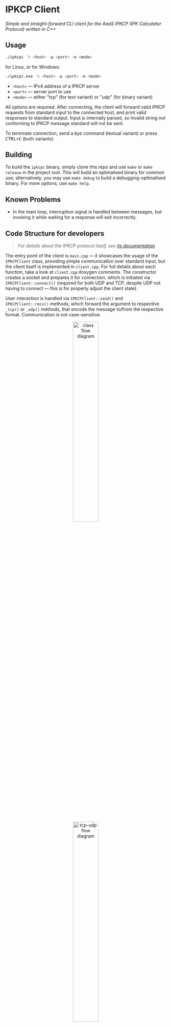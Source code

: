 # IPKCP Client #

*Simple and straight–forward CLI client for the AaaS IPKCP (IPK Calculator Protocol) written in C++*

## Usage ##

```bash
./ipkcpc -h <host> -p <port> -m <mode>
```

for Linux, or for Windows:

```bash
./ipkcpc.exe -h <host> -p <port> -m <mode>
```

- `<host>` — IPv4 address of a IPKCP server
- `<port>` — server port to use
- `<mode>` — either "tcp" (for text variant) or "udp" (for binary variant)

All options are required. After connecting, the client will forward valid IPKCP requests from standard input to the connected host, and print valid responses to standard output.
Input is internally parsed, so invalid string not conforming to IPKCP message standard will not be sent.

To terminate connection, send a *bye* command (textual variant) or press <kbd>CTRL+C</kbd> (both variants)

## Building ##

To build the `ipkcpc` binary, simply clone this repo and use `make` or `make release` in the project root. This will build an optimalised binary for common use; alternatively, you may use `make debug` to build a debugging-optimalised binary. For more options, use `make help`.

## Known Problems ##

- In the main loop, interruption signal is handled between messages, but invoking it while waiting for a response will exit incorrectly.

## Code Structure for developers ##

> *For details about the IPKCP protocol itself, see [its documentation](https://git.fit.vutbr.cz/NESFIT/IPK-Projekty/src/branch/master/Project%201/Protocol.md#ipk-calculator-protocol)*

The entry point of the client is `main.cpp` — it showcases the usage of the `IPKCPClient` class, providing simple communication over standard input, but the client itself is implemented in `client.cpp`. For full details about each function, take a look at `client.cpp` doxygen comments. The constructor creates a socket and prepares it for connection, which is initiated via `IPKCPClient::connect()` (required for both UDP and TCP, despite UDP not having to connect — this is for properly adjust the client state).

User interaction is handled via `IPKCPClient::send()` and `IPKCPClient::recv()` methods, which forward the argument to respective `_tcp()` or `_udp()` methods, that encode the message to/from the respective format. Communication is not case–sensitive.

<div align="center" width="100%">
  <img src="https://user-images.githubusercontent.com/84882649/221854586-6d0bb559-eff7-4031-8cfb-ad635d55d89b.png" alt="class flow diagram" width="40%" />
  <br />
  <img src="https://user-images.githubusercontent.com/84882649/221855309-7667150c-d851-4c26-8cc8-03857cb5284c.png" alt="tcp-udp flow diagram" width="40%" />
</div>

`IPKCPClient::send()` will return length of sent message, usable as a control value, following `unistd.h` I/O method standard — positive value indicates a successful write, negative value indicates an error, zero means the transfer was terminated. `IPKCPClient::recv()` will return the recieved message or an empty string, indicating an error or connection termination.

The client class maintains a private `state` variable (see `IPKCPCState` enum in `client.hpp`), kept primarily for graceful exit and error detection.

- `INIT` (0) — connection not formed, initial state
- `READY` (1) — socket created
- `UP` (2) — connected
- `EXPECT_BYE` (3) — (text. only) sent bye command, expecting "BYE"
- `DOWN` (4) — connection ended successfully
- `ERROR` (5) — connection errored

**TCP State–Diagram:**

<img alt="tcp-states" width="55%" src="https://user-images.githubusercontent.com/84882649/221844288-6b526065-9eb9-4008-9748-c071da6ccd94.png" />
  
**UDP State–Diagram:**

<img alt="udp-states" width="35%" src="https://user-images.githubusercontent.com/84882649/221847898-0587b945-e11a-4db8-b93b-ec417c480618.png" />

<br />

The client will only allow sending messages in the `UP` state. Since the textual variant ends the connection with "BYE" on both a proper exit and error, the `EXPECT_BYE` state is set when sending a "BYE" message — thereby if "BYE" is recieved in `EXPECT_BYE`, it indicates a proper termination, otherwise an error occured (most likely a malformed expression). Proper and inproper exits cause different return codes and ending message in `main.cpp`. The `~IPKCPClient()` destructor will attempt a graceful exit if the instance is in the `UP` state, sending a "BYE" message, expecting one back before ending. In `main.cpp`, interruption signal (<kbd>CTRL+C</kbd>) is handled by "calling" the destructor.

## Author ##

- Onegen Something — xonege99@vutbr.cz

Anyone is free to submit a PR, just please make sure you lint (`make lint`, with no functional warnings) and format (`make format`) the code before submission.
